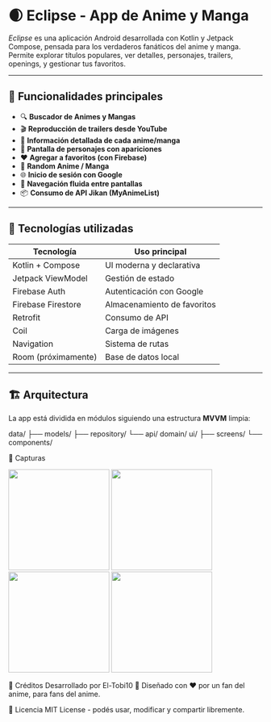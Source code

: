 # 🌒 Eclipse - App de Anime y Manga

_Eclipse_ es una aplicación Android desarrollada con Kotlin y Jetpack Compose, pensada para los verdaderos fanáticos del anime y manga. Permite explorar títulos populares, ver detalles, personajes, trailers, openings, y gestionar tus favoritos.

---

## 📱 Funcionalidades principales

- 🔍 **Buscador de Animes y Mangas**
- 🎬 **Reproducción de trailers desde YouTube**
- 📖 **Información detallada de cada anime/manga**
- 👤 **Pantalla de personajes con apariciones**
- ❤️ **Agregar a favoritos (con Firebase)**
- 🔀 **Random Anime / Manga**
- 🌐 **Inicio de sesión con Google**
- 🧭 **Navegación fluida entre pantallas**
- 📦 **Consumo de API Jikan (MyAnimeList)**

---

## 🧰 Tecnologías utilizadas

| Tecnología      | Uso principal                          |
|------------------|----------------------------------------|
| Kotlin + Compose | UI moderna y declarativa               |
| Jetpack ViewModel | Gestión de estado                     |
| Firebase Auth    | Autenticación con Google               |
| Firebase Firestore | Almacenamiento de favoritos          |
| Retrofit         | Consumo de API                         |
| Coil             | Carga de imágenes                      |
| Navigation       | Sistema de rutas                       |
| Room (próximamente) | Base de datos local                 |

---

## 🏗️ Arquitectura

La app está dividida en módulos siguiendo una estructura **MVVM** limpia:

data/
├── models/
├── repository/
└── api/
domain/
ui/
├── screens/
└── components/

📸 Capturas

<img src="https://kksqeezvcyujrkjnkrjo.supabase.co/storage/v1/object/public/logo//index.webp" width="200"/>  <img src="https://kksqeezvcyujrkjnkrjo.supabase.co/storage/v1/object/public/logo//busqueda.webp" width="200"/>
<img src="https://kksqeezvcyujrkjnkrjo.supabase.co/storage/v1/object/public/logo//Anime.webp" width="200"/> <img src="https://kksqeezvcyujrkjnkrjo.supabase.co/storage/v1/object/public/logo//manga.webp" width="200"/>

💬 Créditos
Desarrollado por El-Tobi10 🌌
Diseñado con ❤️ por un fan del anime, para fans del anime.

📄 Licencia
MIT License - podés usar, modificar y compartir libremente.


